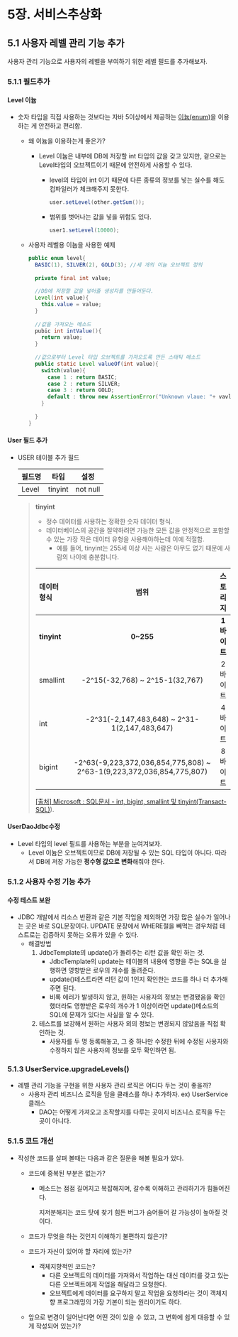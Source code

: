 # 5장. 서비스추상화

## 5.1 사용자 레벨 관리 기능 추가

사용자 관리 기능으로  사용자의 레벨을 부여하기 위한 레벨 필드를 추가해보자.

### 5.1.1 필드추가

#### Level  이늄

- 숫자 타입을 직접 사용하는 것보다는 자바 5이상에서 제공하는 [이늄(enum)](http://www.google.co.kr)을 이용하는 게 안전하고 편리함.

  - 왜 이늄을 이용하는게 좋은가?

    - Level 이늄은 내부에 DB에 저장할 int 타입의 값을 갖고 있지만, 겉으로는 Level타입의 오브젝트이기 때문에 안전하게 사용할 수 있다.

      - level의 타입이 int 이기 때문에 다른 종류의 정보를 넣는 실수를 해도 컴파일러가 체크해주지 못한다.

        ```java
        user.setLevel(other.getSum());
        ```

        

      - 범위를 벗어나는 값을 넣을 위험도 있다.

        ```java
        user1.setLevel(10000);
        ```

  - 사용자 레벨용 이뇸을 사용한  예제

    ```java
    public enum level{
      BASIC(1), SILVER(2), GOLD(3); //세 개의 이늄 오브젝트 정의
      
      private final int value;
      
      //DB에 저장할 값을 넣어줄 생성자를 만들어둔다.
      Level(int value){
        this.value = value;
      }
      
      //값을 가져오는 메소드
      pubic int intValue(){
        return value;
      }
      
      //값으로부터 Level 타입 오브젝트를 가져오도록 만든 스태틱 메소드
      public static Level valueOf(int value){
        switch(value){
          case 1 : return BASIC;
          case 2 : return SILVER;
          case 3 : return GOLD;
          default : throw new AssertionError("Unknown vlaue: "+ vavlue);
        }
        
      }
    }
    ```

    

#### User  필드 추가

- USER 테이블 추가 필드

  | 필드명 | 타입    | 설정     |
  | ------ | ------- | -------- |
  | Level  | tinyint | not null |

  > **tinyint**
  >
  > - 정수 데이터를 사용하는 정확한 숫자 데이터 형식.
  > - 데이터베이스의 공간을 절약하려면 가능한 모든 값을 안정적으로 포함할 수 있는 가장 작은 데이터 유형을 사용해야하는데 이에 적절함.
  >   - 예를 들어, tinyint는 255세 이상 사는 사람은 아무도 없기 때문에 사람의 나이에 충분합니다.
  >
  > | 데이터 형식 |                             범위                             |  스토리지   |
  > | :---------- | :----------------------------------------------------------: | :---------: |
  > | **tinyint** |                          **0~255**                           | **1바이트** |
  > | smallint    |               -2^15(-32,768) ~ 2^15-1(32,767)                |   2바이트   |
  > | int         |        -2^31(-2,147,483,648) ~ 2^31-1(2,147,483,647)         |   4바이트   |
  > | bigint      | -2^63(-9,223,372,036,854,775,808) ~ 2^63-1(9,223,372,036,854,775,807) |   8바이트   |
  >
  > [[출처] Microsoft : SQL문서 - int, bigint, smallint 및 tinyint(Transact-SQL)]([https://learn.microsoft.com/ko-kr/sql/t-sql/data-types/int-bigint-smallint-and-tinyint-transact-sql?view=sql-server-ver16)).

#### UserDaoJdbc수정

- Level 타입의 level 필드를 사용하는 부분을 눈여겨보자.
  - Level 이늄은 오브젝트이므로 DB에 저장될 수 있는 SQL 타입이 아니다. 따라서 DB에 저장 가능한 **정수형 값으로 변화**해줘야 한다.

### 	5.1.2 사용자 수정 기능 추가

#### 수정 테스트 보완

- JDBC 개발에서 리소스 반환과 같은 기본 작업을 제외하면 가장 많은 실수가 일어나는 곳은 바로 SQL문장이다.  UPDATE 문장에서 WHERE절을 빼먹는 경우처럼 테스트로는 검증하지 못하는 오류가 있을 수 있다.
  - 해결방법
    1. JdbcTemplate의 update()가 돌려주는 리턴 값을 확인 하는 것.
       - JdbcTemplate의 update는 테이블의 내용에 영향을 주는 SQL을 실행하면 영향받은 로우의 개수를 돌려준다.
       - update()테스트라면 리턴 값이 1인지 확인한는 코드를 하나 더 추가해주면 된다.
       - 비록 에러가 발생하지 않고, 원하는 사용자의 정보는 변경됐음을 확인했더라도 영향받은 로우의 개수가 1 이상이라면 update()메소드의 SQL에 문제가 있다는 사실을 알 수  있다.
    2. 테스트를 보강해서 원하는 사용자 외의 정보는 변경되지 않았음을 직접 확인하는 것.
       - 사용자를 두 명 등록해놓고, 그 중 하나만 수정한 뒤에 수정된 사용자와 수정하지 않은 사용자의 정보를 모두 확인하면 됨.

### 5.1.3 UserService.upgradeLevels()

- 레벨 관리 기능을 구현을 위한 사용자 관리 로직은 어디다 두는 것이 좋을까?
  - 사용자 관리 비즈니스 로직을 담을 클래스를 하나 추가하자. ex) UserService 클래스
    - DAO는 어떻게 가져오고 조작할지를 다루는 곳이지 비즈니스 로직을 두는 곳이 아니다.

### 5.1.5 코드 개선

- 작성한 코드를 살펴 볼때는 다음과 같은 질문을 해볼 필요가 있다.

  - 코드에 중복된 부분은 없는가?

    - 메소드는 점점 길어지고 복잡해지며,  갈수록 이해하고 관리하기가 힘들어진다.

      지저분해지는 코드 탓에 찾기 힘든 버그가 숨어들어 갈 가능성이 높아질 것이다.

  - 코드가 무엇을 하는 것인지 이해하기 불편하지 않은가?

  - 코드가 자신이 있어야 할 자리에 있는가?

    - 객체지향적인 코드는?
      - 다른 오브젝트의 데이터를 가져와서 작업하는 대신 데이터를 갖고 있는 다른 오브젝트에게 작업을 해달라고 요청한다. 
      - 오브젝트에게 데이터를 요구하지 말고 작업을 요청하라는 것이 객체지향 프로그래밍의 가장 기본이 되는 원리이기도 하다.

  - 앞으로 변경이 일어난다면 어떤 것이 있을 수 있고, 그 변화에 쉽게 대응할 수 있게 작성되어 있는가?



